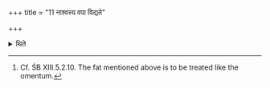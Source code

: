 +++
title = "11 नाश्वस्य वपा विद्यते"

+++

<details><summary>थिते</summary>

11. There is no omentum of a horse.[^1]  

[^1]: Cf. ŚB XIII.5.2.10. The fat mentioned above is to be treated like the omentum.  
</details>
